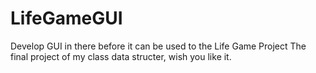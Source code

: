 # LifeGameGUI
Develop GUI in there before it can be used to the Life Game Project
The final project of my class data structer, wish you like it.
